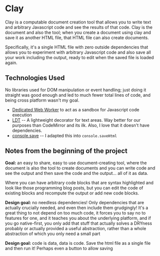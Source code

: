 # Clay

Clay is a computable document creation tool that allows you to write text and
arbitrary Javascript code and see the results of that code. Clay is the
document and also the tool; when you create a document using clay and save it
as another HTML file, that HTML file can also create documents.

Specifically, it's a single HTML file with zero outside dependencies that
allows you to experiment with arbitrary Javascript code and also save all your
work including the output, ready to edit when the saved file is loaded again.

## Technologies Used

No libraries used for DOM manipulation or event handling; just doing it
straight was good enough and led to much fewer total lines of code, and being
cross platform wasn't my goal.

* [Dedicated Web Worker](https://developer.mozilla.org/en-US/docs/Web/API/Web_Workers_API/basic_usage) to act as a sandbox for Javascript code execution
* [LDT](https://github.com/kueblc/LDT) -- A lightweight decorator for text
  areas. Way better for our purposes than CodeMirror and its ilk. Also, I love that it doesn't have dependencies.
* [console.save](https://bgrins.github.io/devtools-snippets/) -- I adapted this into `console.saveHtml`

## Notes from the beginning of the project

**Goal:** an easy to share, easy to use document-creating tool, where the document is also the tool to create documents and you can write code and see the output and then save the code and the output... all of it as data.

Where you can have arbitrary code blocks that are syntax highlighted and look like those programming blog posts, but you can edit the code of existing blocks and recompute the output or add new code blocks.

**Design goal:** no needless dependencies! Only dependencies that are actually crucially needed, and even then include them grudgingly! It's a great thing to not depend on too much code, it forces you to say no to features for one, and it teaches you about the underlying platform, and if you go native-first, you only add that stuff that actually solves a DRYness probably or actually provided a useful abstraction, rather than a whole abstraction of which you only need a small part

**Design goal:** code is data, data is code. Save the html file as a single file and then run it! Perhaps even a button to allow saving
